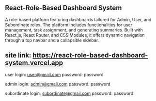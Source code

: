 ## React-Role-Based Dashboard System 
A role-based platform featuring dashboards tailored for Admin, User, and Subordinate roles. The platform includes functionalities for user management, task assignment, and generating summaries. Built with React.js, React Router, and CSS Modules, it offers dynamic navigation through a top navbar and a collapsible sidebar.

## site link: https://react-role-based-dashboard-system.vercel.app
user login: user@gmail.com
password: password

admin login: admin@gmail.com
password: password

subordinate login: subordinate@gmail.com
password: password